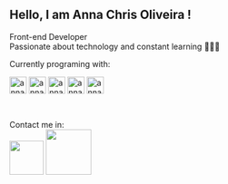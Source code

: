 ## Hello, I am Anna Chris Oliveira !
Front-end Developer<br>
Passionate about technology and constant learning 👩🏽‍💻<br>

Currently programing with:<br>
<div style="display:inline-block">
<img align="center" alt="annachris-js" heigt="20" width="30" src="https://cdn.jsdelivr.net/gh/devicons/devicon/icons/javascript/javascript-plain.svg" />
<img align="center" alt="annachris-angular" heigt="20" width="30" src="https://cdn.jsdelivr.net/gh/devicons/devicon/icons/angularjs/angularjs-plain.svg" />
<img align="center" alt="annachris-bootstrap" heigt="20" width="30" src="https://cdn.jsdelivr.net/gh/devicons/devicon/icons/bootstrap/bootstrap-plain-wordmark.svg" />
<img align="center" alt="annachris-css" heigt="20" width="30" src="https://cdn.jsdelivr.net/gh/devicons/devicon/icons/css3/css3-plain-wordmark.svg" />
<img align="center" alt="annachris-html" heigt="20" width="30" src="https://cdn.jsdelivr.net/gh/devicons/devicon/icons/html5/html5-plain-wordmark.svg" />
</div><br>

##

  
</div><br>
<div>
Contact me in:<br>
<a href = "mailto:annachris3@gmail.com"><img heigt="10" width="60" src="https://img.shields.io/badge/-Gmail-%23333?style=for-the-badge&logo=gmail&logoColor=white" target="_blank"></a>
<a href="https://www.linkedin.com/in/anna-oliveira-70684b163/" target="_blank"><img heigt="60" width="80" src="https://img.shields.io/badge/-LinkedIn-%230077B5?style=for-the-badge&logo=linkedin&logoColor=white" target="_blank"></a> 
</div>
<!---
annachris3/annachris3 is a ✨ special ✨ repository because its `README.md` (this file) appears on your GitHub profile.
You can click the Preview link to take a look at your changes.
--->
